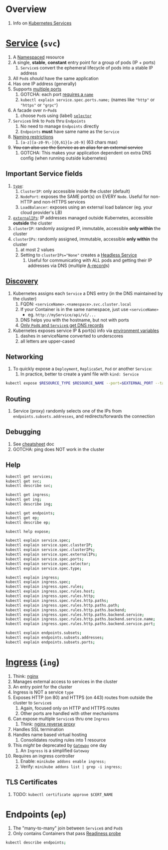 # Overview
1. Info on [Kubernetes Services](https://kubernetes.io/docs/concepts/services-networking/service/)


# [Service](https://kubernetes.io/docs/concepts/services-networking/service/) (`svc`)
1. A [Namespaced](https://kubernetes.io/docs/concepts/overview/working-with-objects/namespaces/) resource
1. A single, **stable**, **constant** entry point for a group of pods (IP + ports)
    1. `Service`s convert the ephemeral lifecycle of pods into a stable IP address
1. All `Pod`s *should* have the same application
1. Has one IP address (generally)
1. Supports [multiple ports](https://kubernetes.io/docs/concepts/services-networking/service/#multi-port-services)
    1. GOTCHA: each port [requires a `name`](https://kubernetes.io/docs/concepts/services-networking/service/#multi-port-services)
    1. `kubectl explain service.spec.ports.name;` (names like `"http"` or `"https"` or `"grpc"`)
1. A facade over n-`Pod`s
    1. choose `Pod`s using (label) [`selector`](https://kubernetes.io/docs/concepts/overview/working-with-objects/labels/)
1. `Service`s link to `Pod`s thru `Endpoints`
    1. No need to manage `Endpoints` directly
    1. `Endpoints` **must** have same name as the `Service`
1. [Naming restrictions](https://kubernetes.io/docs/concepts/overview/working-with-objects/names/#rfc-1035-label-names)
    1. `[a-z][a-z0-9\-]{0,61}[a-z0-9]`  (63 chars max)
1. ~~You can also use the Service as an alias for an external service~~
    1. GOTCHA: This makes your application dependent on extra DNS config (when running outside kubernetes)


## Important Service fields
1. [`type`](https://kubernetes.io/docs/concepts/services-networking/service/#publishing-services-service-types):
    1. `ClusterIP`: only accessible inside the cluster (default)
    1. `NodePort`: exposes the SAME port(s) on EVERY `Node`.  Useful for non-HTTP and non-HTTPS services
    1. `LoadBalancer`: exposes using an external load balancer (eg. your cloud provider's LB)
1. [`externalIPs`](https://kubernetes.io/docs/concepts/services-networking/service/#external-ips): IP addresses managed outside Kubernetes, accessible **outside** the cluster
1. `clusterIP`: randomly assigned IP, immutable, accessible **only within** the cluster
1. `clusterIPs`: randomly assigned, immutable, accessible **only within** the cluster
    1. at most 2 values
    1. Setting to `clusterIPs="None"` creates a [Headless Service](https://kubernetes.io/docs/concepts/services-networking/service/#headless-services)
        1. Useful for communicating with ALL pods and getting their IP addresses via DNS (multiple [A-record](https://support.dnsimple.com/articles/a-record/)s)


## [Discovery](https://kubernetes.io/docs/concepts/services-networking/service/#discovering-services)
1. Kubernetes assigns each `Service` a DNS entry (in the DNS maintained by the cluster)
    1. FQDN: `<serviceName>.<namespace>.svc.cluster.local`
    1. If your Container is in the same namespace, just use `<serviceName>`
        - eg. `http://myService/api/v1/...`
    1. DNS helps you with the hostname, but not with ports
    1. [Only `Pod`s and `Service`s get DNS records](https://kubernetes.io/docs/concepts/services-networking/dns-pod-service/#dns-records)
1. Kubernetes exposes service IP & port(s) info via [environment variables](https://kubernetes.io/docs/concepts/services-networking/service/#environment-variables)
    1. dashes in serviceName converted to underscores
    1. all letters are upper-cased


## Networking
1. To quickly expose a `Deployment`, `ReplicaSet`, `Pod` or another `Service`:
    1. In practice, better to create a yaml file with `kind: Service`
```sh
kubectl expose $RESOURCE_TYPE $RESOURCE_NAME --port=$EXTERNAL_PORT --target-port=$PORT_IN_CONTAINER;
```


## Routing
1. Service (proxy) randomly selects one of the IPs from `endpoints.subsets.addresses`, and redirects/forwards the connection


## Debugging
1. See [cheatsheet](./cheatsheet.k8s.md) doc
1. GOTCHA: ping does NOT work in the cluster


## Help
```sh
kubectl get services;
kubectl get svc;
kubectl describe svc;

kubectl get ingress;
kubectl get ing;
kubectl describe ing;

kubectl get endpoints;
kubectl get ep;
kubectl describe ep;

kubectl help expose;

kubectl explain service.spec;
kubectl explain service.spec.clusterIP;
kubectl explain service.spec.clusterIPs;
kubectl explain service.spec.externalIPs;
kubectl explain service.spec.ports;
kubectl explain service.spec.selector;
kubectl explain service.spec.type;

kubectl explain ingress;
kubectl explain ingress.spec;
kubectl explain ingress.spec.rules;
kubectl explain ingress.spec.rules.host;
kubectl explain ingress.spec.rules.http;
kubectl explain ingress.spec.rules.http.paths;
kubectl explain ingress.spec.rules.http.paths.path;
kubectl explain ingress.spec.rules.http.paths.backend;
kubectl explain ingress.spec.rules.http.paths.backend.service;
kubectl explain ingress.spec.rules.http.paths.backend.service.name;
kubectl explain ingress.spec.rules.http.paths.backend.service.port;

kubectl explain endpoints.subsets;
kubectl explain endpoints.subsets.addresses;
kubectl explain endpoints.subsets.ports;
```


# [Ingress](https://kubernetes.io/docs/concepts/services-networking/ingress/) (`ing`)
1. Think: [nginx](https://www.nginx.com/)
1. Manages external access to services in the cluster
1. An entry point for the cluster
1. Ingress is NOT a service `type`
1. Exposes HTTP (on 80) and HTTPS (on 443) routes from outside the cluster to `Service`s
    1. Again, focused only on HTTP and HTTPS routes
    1. Other ports are handled with other mechanisms
1. Can expose multiple `Service`s thru one `Ingress`
    1. Think: [nginx reverse proxy](https://docs.nginx.com/nginx/admin-guide/web-server/reverse-proxy/)
1. Handles SSL termination
1. Handles name based virtual hosting
    1. Consolidates routing rules into 1 resource
1. This *might* be deprecated by [`Gateway`](https://kubernetes.io/docs/concepts/services-networking/gateway/) one day
    1. An `Ingress` is a simplified `Gateway`
1. Requires an ingress controller
    1. Enable: `minikube addons enable ingress;`
    1. Verify: `minikube addons list | grep -i ingress;`


## TLS Certificates
1. TODO: `kubectl certificate approve $CERT_NAME`


# Endpoints (`ep`)
1. The "many-to-many" join between `Service`s and `Pod`s
1. Only contains Containers that pass [Readiness probe](https://kubernetes.io/docs/tasks/configure-pod-container/configure-liveness-readiness-startup-probes/#define-readiness-probes)
```sh
kubectl describe endpoints;
```

